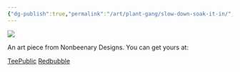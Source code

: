 ```yaml
---
{"dg-publish":true,"permalink":"/art/plant-gang/slow-down-soak-it-in/","title":"Slow Down Soak It In","tags":["Art","Plants and Garden"]}
---
```



![](https://baserow-media.ams3.digitaloceanspaces.com/user_files/IRSEmDyCrFP8arasAluTzizloDJEMaSq_63c640f9cf3feef9b654ddfbb4ab988de503edcb9f8e69f6dcadc8a3a7d790b6.jpg)

An art piece from Nonbeenary Designs. You can get yours at:

[TeePublic](https://www.teepublic.com/t-shirt/50950048-slow-down-and-soak-it-in?store_id=258912)
[Redbubble](https://www.redbubble.com/shop/ap/152701795?ref=studio-promote)
